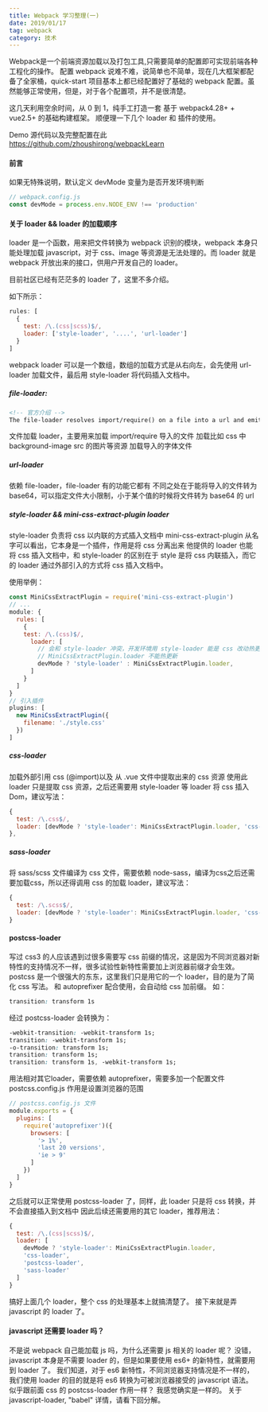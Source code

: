 ```yaml
---
title: Webpack 学习整理(一)
date: 2019/01/17
tag: webpack
category: 技术
---
```


Webpack是一个前端资源加载以及打包工具,只需要简单的配置即可实现前端各种工程化的操作。
配置 webpack 说难不难，说简单也不简单，现在几大框架都配备了全家桶，quick-start 项目基本上都已经配置好了基础的 webpack 配置。虽然能够正常使用，但是，对于各个配置项，并不是很清楚。

这几天利用空余时间，从 0 到 1，纯手工打造一套 基于 webpack4.28+ + vue2.5+ 的基础构建框架。
顺便理一下几个 loader 和 插件的使用。

Demo 源代码以及完整配置在此 <a href="https://github.com/zhoushirong/webpackLearn">https://github.com/zhoushirong/webpackLearn</a>

#### 前言
如果无特殊说明，默认定义 devMode 变量为是否开发环境判断
```javascript
// webpack.config.js
const devMode = process.env.NODE_ENV !== 'production'
```


#### 关于 loader && loader 的加载顺序
loader 是一个函数，用来把文件转换为 webpack 识别的模块，webpack 本身只能处理加载 javascript，对于 css、image 等资源是无法处理的。而 loader 就是 webpack 开放出来的接口，供用户开发自己的 loader。

目前社区已经有茫茫多的 loader 了，这里不多介绍。

如下所示：
```javascript
rules: [
  {
    test: /\.(css|scss)$/,
    loader: ['style-loader', '....', 'url-loader']
  }
]
```
webpack loader 可以是一个数组，数组的加载方式是从右向左，会先使用 url-loader 加载文件，最后用 style-loader 将代码插入文档中。

##### file-loader:
```html
<!-- 官方介绍 -->
The file-loader resolves import/require() on a file into a url and emits the file into the output directory.
```
文件加载 loader，主要用来加载 import/require 导入的文件
加载比如 css 中 background-image src 的图片等资源
加载导入的字体文件

##### url-loader
依赖 file-loader，file-loader 有的功能它都有
不同之处在于能将导入的文件转为 base64，可以指定文件大小限制，小于某个值的时候将文件转为 base64 的 url

##### style-loader && mini-css-extract-plugin loader
style-loader 负责将 css 以内联的方式插入文档中
mini-css-extract-plugin 从名字可以看出，它本身是一个插件，作用是将 css 分离出来
他提供的 loader 也能将 css 插入文档中，和 style-loader 的区别在于 style 是将 css 内联插入，而它的 loader 通过外部引入的方式将 css 插入文档中。

使用举例：
```javascript
const MiniCssExtractPlugin = require('mini-css-extract-plugin')
// ...
module: {
  rules: [
    {
    test: /\.(css)$/,
      loader: [
        // 会和 style-loader 冲突，开发环境用 style-loader 能是 css 改动热更新
        // MiniCssExtractPlugin.loader 不能热更新
        devMode ? 'style-loader' : MiniCssExtractPlugin.loader, 
      ]
    }
  ]
}
// 引入插件
plugins: [
  new MiniCssExtractPlugin({
    filename: './style.css'
  })
]
```

##### css-loader
加载外部引用 css (@import)以及 从 .vue 文件中提取出来的 css 资源
使用此 loader 只是提取 css 资源，之后还需要用 style-loader 等 loader 将 css 插入 Dom，建议写法：
```javascript
{
  test: /\.css$/,
  loader: [devMode ? 'style-loader': MiniCssExtractPlugin.loader, 'css-loader']
},
```

##### sass-loader
将 sass/scss 文件编译为 css 文件，需要依赖 node-sass，编译为css之后还需要加载css，所以还得调用 css 的加载 loader，建议写法：
```javascript
{
  test: /\.scss$/,
  loader: [devMode ? 'style-loader': MiniCssExtractPlugin.loader, 'css-loader', 'sass-loader']
}
```

#### postcss-loader
写过 css3 的人应该遇到过很多需要写 css 前缀的情况，这是因为不同浏览器对新特性的支持情况不一样，很多试验性新特性需要加上浏览器前缀才会生效。
postcss 是一个很强大的东东，这里我们只是用它的一个 loader，目的是为了简化 css 写法。
和 autoprefixer 配合使用，会自动给 css 加前缀。
如：
```css
transition: transform 1s
```
经过 postcss-loader 会转换为：
```css
-webkit-transition: -webkit-transform 1s;
transition: -webkit-transform 1s;
-o-transition: transform 1s;
transition: transform 1s;
transition: transform 1s, -webkit-transform 1s;
```

用法相对其它loader，需要依赖 autoprefixer，需要多加一个配置文件 postcss.config.js
作用是设置浏览器的范围
```javascript
// postcss.config.js 文件
module.exports = {
  plugins: [
    require('autoprefixer')({
      browsers: [
        '> 1%',
        'last 20 versions',
        'ie > 9'
      ]
    })
  ]
}
```
之后就可以正常使用 postcss-loader 了，同样，此 loader 只是将 css 转换，并不会直接插入到文档中
因此后续还需要用的其它 loader，推荐用法：
```javascript
{
  test: /\.(css|scss)$/,
  loader: [
    devMode ? 'style-loader': MiniCssExtractPlugin.loader, 
    'css-loader',
    'postcss-loader', 
    'sass-loader'
  ]
}
```

搞好上面几个 loader，整个 css 的处理基本上就搞清楚了。
接下来就是弄 javascript 的 loader 了。

#### javascript 还需要 loader 吗？
不是说 webpack 自己能加载 js 吗，为什么还需要 js 相关的 loader 呢？
没错，javascript 本身是不需要 loader 的，但是如果要使用 es6+ 的新特性，就需要用到 loader 了。
我们知道，对于 es6 新特性，不同浏览器支持情况是不一样的，我们使用 loader 的目的就是将 es6 转换为可被浏览器接受的 javascript 语法。
似乎跟前面 css 的 postcss-loader 作用一样？
我感觉确实是一样的。
关于 javascript-loader, "babel" 详情，请看下回分解。


